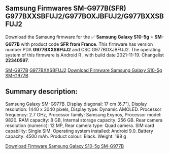 <h2>Samsung Firmwares SM-G977B(SFR) G977BXXSBFUJ2/G977BOXJBFUJ2/G977BXXSBFUJ2</h2>
Download the Samsung firmware for the ✅ <strong>Samsung Galaxy S10-5g </strong> ⭐ <strong>SM-G977B</strong> with product code <strong>SFR</strong> <strong> from France</strong>. This firmware has version number PDA <strong>G977BXXSBFUJ2</strong> and CSC G977BOXJBFUJ2. The operating system of this firmware is Android R , with build date 2021-11-19. Changelist <strong>22340597</strong>.


[SM-G977B](https://samfirm.shop/samsung/model/SM-G977B)
[G977BXXSBFUJ2](https://samfirm.shop/samsung/pda/G977BXXSBFUJ2)
[Download Firmware Samsung Galaxy S10-5g SM-G977B](https://samfirm.shop/samsung/firmware/477856)
<h2>Summary description:</h2>
<p>Samsung Galaxy SM-G977B. Display diagonal: 17 cm (6.7"), Display resolution: 1440 x 3040 pixels, Display type: Dynamic AMOLED. Processor frequency: 2.7 GHz, Processor family: Samsung Exynos, Processor model: 9820. RAM capacity: 8 GB, Internal storage capacity: 256 GB. Rear camera resolution (numeric): 12 MP, Rear camera type: Quad camera. SIM card capability: Single SIM. Operating system installed: Android 9.0. Battery capacity: 4500 mAh. Product colour: Black. Weight: 198 g</p>


[Download Firmware Samsung Galaxy S10-5g SM-G977B](https://samfirm.shop/samsung/firmware/477856)
